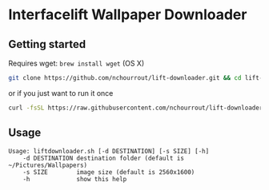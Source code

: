 # Interfacelift Wallpaper Downloader

## Getting started

Requires wget: `brew install wget` (OS X)

```bash
git clone https://github.com/nchourrout/lift-downloader.git && cd lift-downloader && source liftdownloader.sh
```

or if you just want to run it once

```bash
curl -fsSL https://raw.githubusercontent.com/nchourrout/lift-downloader/master/liftdownloader.sh | sh
```

## Usage

```
Usage: liftdownloader.sh [-d DESTINATION] [-s SIZE] [-h]
    -d DESTINATION destination folder (default is ~/Pictures/Wallpapers)
    -s SIZE        image size (default is 2560x1600)
    -h             show this help
```
